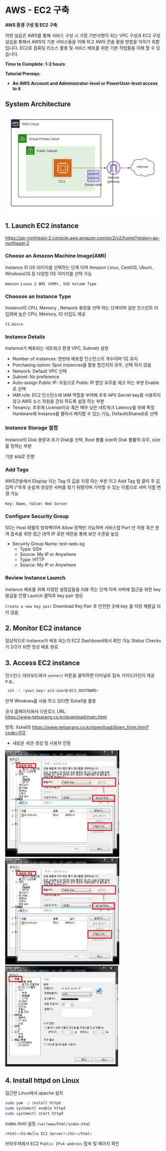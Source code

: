 # AWS - EC2 구축

**AWS 환경 구성 및 EC2 구축**

이번 실습은 AWS를 통해 서비스 구성 시 가장 기반사항이 되는 VPC 구성과 EC2 구성 실습을 통해서 AWS의 기본 서비스들을 이해 하고 AWS 콘솔 활용 방법을 익히기 위함입니다. EC2로 컴퓨팅 리소스 활용 및 서비스 배포를 위한 기본 작업들을 이해 할 수 있습니다.

**Time to Complete: 1-2 hours**

**Tutorial Prereqs:**

* **An AWS Account and Administrator-level or PowerUser-level access to it**

## System Architecture
![vpc-architecture](images/vpc-architecture.png)

## 1. Launch EC2 instance

https://ap-northeast-2.console.aws.amazon.com/ec2/v2/home?region=ap-northeast-2

### Choose an Amazon Machine Image(AMI)

Instance 의 OS 이미지를 선택하는 단계 이며 Amazon Linux, CentOS, Ubunt, WindowsOS 등 다양한 OS 이미지를 선택 가능

`Amazon Linux 2 AMI (HVM), SSD Volume Type`

### Chooose an Instance Type

Instance의 CPU, Memory , Network 용량을 선택 하는 단계이며 일반 인스턴트 타입외에 높은 CPU, Memory, IO 타입도 제공

`t2.micro`

### Instance Details 

Instance가 배포되는 네트워크 환경 VPC, Subnet) 설정

- Number of instances: 한번에 배포할 인스턴스의 개수이며 1로 유지
- Purchasing option: Spot instances를 활용 할건지의 유무, 선택 하지 않음
- Network: Default VPC 선택
- Subnet: No preference
- Auto-assign Public IP: 자동으로 Public IP 할당 유무를 체크 하는 부분 Enable로 선택
- IAM role: EC2 인스턴스에 IAM 역할을 부여해 추후 API/ Secret key를 사용하지 않고 AWS 소스 자원을 관리 하도록 설정 하는 부분
- Tenancy: 추후에 License이슈 혹은 매우 낮은 네트워크 Latency를 위해 특정 Hardware에 Instance를 몰아서 배치할 수 있는 기능, Default(Shared)로 선택

### Instance Storage 설정

Instance의 Disk 용량과 추가 Disk를 선택, Root 볼륨 size와 Disk 볼륨의 유무, size를 정하는 부분

기본 `8GB`로 진행

### Add Tags

AWS콘솔에서 Display 되는 Tag 의 값을 지정 하는 부분 이고 Add Tag 텝 클릭 후 값 입력
(*추후 손쉽게 생성한 서버를 찾기 위함이며 기억할 수 있는 이름으로 서버 이름 변경 가능

`Key: Name, Value: Web Server`

### Configure Security Group

SG는 Host 레벨의 방화벽이며 Allow 정책만 가능하며 서비스할 Port 만 허용 혹은 원격 접속을 위한 접근 대역 IP 로만 제한을 통해 보안 수준을 높임

- Secuirty Group Name: test-web-sg
  - Type: SSH
  - Source: My IP or Anywhere
  - Type: HTTP
  - Source: My IP or Anywhere

### Review Instance Launch

Instance 배포를 위해 지정한 설정값들을 리뷰 하는 단계 이며 서버에 접근을 위한 key 발급을 진행
Launch 클릭후 key pair 생성

`Create a new key pair` 
Download Key Pair 후 안전한 곳에 key 를 저장 재발급 되지 않음

## 2. Monitor EC2 instance

정상적으로 Instance가 배포 되는지 EC2 Dashboard에서 확인 가능
Status Checks 가 2/2가 되면 정상 배포 완료

## 3. Access EC2 instance

인스턴스 대쉬보드에서 `connect` 버튼을 클릭하면 터미널로 접속 가이드라인이 제공
e.g.,
```bash
 ssh -i <your_key> ec2-user@<EC2_HOSTNAME>
```

만약 Windows를 사용 하고 있다면 Xshell을 활용

공식 홈페이지에서 다운로드
URL:
https://www.netsarang.co.kr/download/main.html

항목: Xshell5
https://www.netsarang.co.kr/download/down_form.html?code=512

- 새로운 세션 생성 및 사용자 인증
  
![xshell-private-key](images/xshell-private-key.png)
![add-xshell-private-key](images/xshell-private-key.png)
![access-ec2-instance-xshell](images/access-ec2-instance-xshell.png)

## 4. Install httpd on Linux

접근한 Linux에서 apache 설치
```bash
sudo yum -y install httpd
sudo systemctl enable httpd
sudo systemctl start httpd
```

index.html 설정 `/var/www/html/index.html`
```bash
<html><h1>Hello EC2 Server!</h1></html>
```

브라우져에서 EC2 `Public IPv4 address` 접속 및 페이지 확인